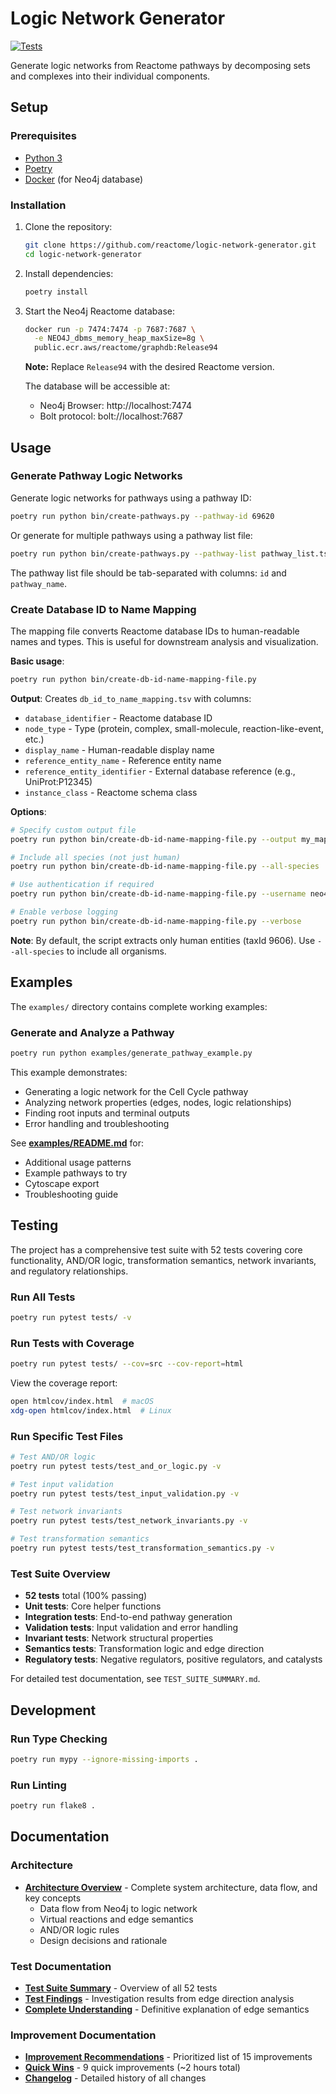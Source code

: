 # Logic Network Generator

[![Tests](https://github.com/reactome/logic-network-generator/actions/workflows/test.yml/badge.svg)](https://github.com/reactome/logic-network-generator/actions/workflows/test.yml)

Generate logic networks from Reactome pathways by decomposing sets and complexes into their individual components.

## Setup

### Prerequisites

- [Python 3](https://www.python.org/downloads/)
- [Poetry](https://python-poetry.org/)
- [Docker](https://www.docker.com/) (for Neo4j database)

### Installation

1. Clone the repository:

   ```bash
   git clone https://github.com/reactome/logic-network-generator.git
   cd logic-network-generator
   ```

2. Install dependencies:

   ```bash
   poetry install
   ```

3. Start the Neo4j Reactome database:

   ```bash
   docker run -p 7474:7474 -p 7687:7687 \
     -e NEO4J_dbms_memory_heap_maxSize=8g \
     public.ecr.aws/reactome/graphdb:Release94
   ```

   **Note:** Replace `Release94` with the desired Reactome version.

   The database will be accessible at:
   - Neo4j Browser: http://localhost:7474
   - Bolt protocol: bolt://localhost:7687

## Usage

### Generate Pathway Logic Networks

Generate logic networks for pathways using a pathway ID:

```bash
poetry run python bin/create-pathways.py --pathway-id 69620
```

Or generate for multiple pathways using a pathway list file:

```bash
poetry run python bin/create-pathways.py --pathway-list pathway_list.tsv
```

The pathway list file should be tab-separated with columns: `id` and `pathway_name`.

### Create Database ID to Name Mapping

The mapping file converts Reactome database IDs to human-readable names and types. This is useful for downstream analysis and visualization.

**Basic usage**:
```bash
poetry run python bin/create-db-id-name-mapping-file.py
```

**Output**: Creates `db_id_to_name_mapping.tsv` with columns:
- `database_identifier` - Reactome database ID
- `node_type` - Type (protein, complex, small-molecule, reaction-like-event, etc.)
- `display_name` - Human-readable display name
- `reference_entity_name` - Reference entity name
- `reference_entity_identifier` - External database reference (e.g., UniProt:P12345)
- `instance_class` - Reactome schema class

**Options**:
```bash
# Specify custom output file
poetry run python bin/create-db-id-name-mapping-file.py --output my_mapping.tsv

# Include all species (not just human)
poetry run python bin/create-db-id-name-mapping-file.py --all-species

# Use authentication if required
poetry run python bin/create-db-id-name-mapping-file.py --username neo4j --password mypassword

# Enable verbose logging
poetry run python bin/create-db-id-name-mapping-file.py --verbose
```

**Note**: By default, the script extracts only human entities (taxId 9606). Use `--all-species` to include all organisms.

## Examples

The `examples/` directory contains complete working examples:

### Generate and Analyze a Pathway

```bash
poetry run python examples/generate_pathway_example.py
```

This example demonstrates:
- Generating a logic network for the Cell Cycle pathway
- Analyzing network properties (edges, nodes, logic relationships)
- Finding root inputs and terminal outputs
- Error handling and troubleshooting

See **[examples/README.md](examples/README.md)** for:
- Additional usage patterns
- Example pathways to try
- Cytoscape export
- Troubleshooting guide

## Testing

The project has a comprehensive test suite with 52 tests covering core functionality, AND/OR logic, transformation semantics, network invariants, and regulatory relationships.

### Run All Tests

```bash
poetry run pytest tests/ -v
```

### Run Tests with Coverage

```bash
poetry run pytest tests/ --cov=src --cov-report=html
```

View the coverage report:
```bash
open htmlcov/index.html  # macOS
xdg-open htmlcov/index.html  # Linux
```

### Run Specific Test Files

```bash
# Test AND/OR logic
poetry run pytest tests/test_and_or_logic.py -v

# Test input validation
poetry run pytest tests/test_input_validation.py -v

# Test network invariants
poetry run pytest tests/test_network_invariants.py -v

# Test transformation semantics
poetry run pytest tests/test_transformation_semantics.py -v
```

### Test Suite Overview

- **52 tests** total (100% passing)
- **Unit tests**: Core helper functions
- **Integration tests**: End-to-end pathway generation
- **Validation tests**: Input validation and error handling
- **Invariant tests**: Network structural properties
- **Semantics tests**: Transformation logic and edge direction
- **Regulatory tests**: Negative regulators, positive regulators, and catalysts

For detailed test documentation, see `TEST_SUITE_SUMMARY.md`.

## Development

### Run Type Checking

```bash
poetry run mypy --ignore-missing-imports .
```

### Run Linting

```bash
poetry run flake8 .
```

## Documentation

### Architecture
- **[Architecture Overview](docs/ARCHITECTURE.md)** - Complete system architecture, data flow, and key concepts
  - Data flow from Neo4j to logic network
  - Virtual reactions and edge semantics
  - AND/OR logic rules
  - Design decisions and rationale

### Test Documentation
- **[Test Suite Summary](TEST_SUITE_SUMMARY.md)** - Overview of all 52 tests
- **[Test Findings](TEST_FINDINGS.md)** - Investigation results from edge direction analysis
- **[Complete Understanding](COMPLETE_UNDERSTANDING.md)** - Definitive explanation of edge semantics

### Improvement Documentation
- **[Improvement Recommendations](IMPROVEMENT_RECOMMENDATIONS.md)** - Prioritized list of 15 improvements
- **[Quick Wins](QUICK_WINS.md)** - 9 quick improvements (~2 hours total)
- **[Changelog](CHANGELOG.md)** - Detailed history of all changes
